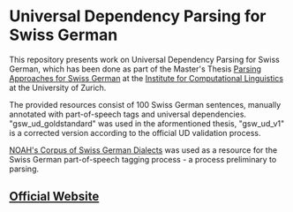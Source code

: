 # Universal Dependency Parsing for Swiss German

This repository presents work on Universal Dependency Parsing for Swiss German, which has been done as part of the Master's Thesis [Parsing Approaches for Swiss German](http://www.cl.uzh.ch/dam/jcr:cdad4255-ddd4-4071-a706-491e75085339/aepli_noemi_1990.pdf) at the [Institute for Computational Linguistics](https://www.cl.uzh.ch/en.html) at the University of Zurich. 

The provided resources consist of 100 Swiss German sentences, manually annotated with part-of-speech tags and universal dependencies. "gsw_ud_goldstandard" was used in the aformentioned thesis, "gsw_ud_v1" is a corrected version according to the official UD validation process.

[NOAH's Corpus of Swiss German Dialects](https://noe-eva.github.io/NOAH-Corpus/) was used as a resource for the Swiss German part-of-speech tagging process - a process preliminary to parsing.

## [Official Website](https://noe-eva.github.io/SwissGermanUD/)
